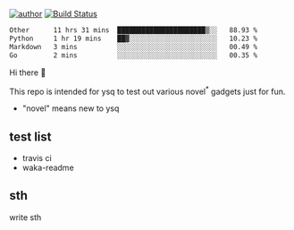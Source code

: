 [![author](https://img.shields.io/badge/author-ysq-green)](https://github.com/Yang-Shiqin)
[![Build Status](https://app.travis-ci.com/Yang-Shiqin/testall.svg?branch=main)](https://app.travis-ci.com/Yang-Shiqin/testall)

<!--START_SECTION:waka-->

```txt
Other      11 hrs 31 mins  ██████████████████████▒░░   88.93 %
Python     1 hr 19 mins    ██▓░░░░░░░░░░░░░░░░░░░░░░   10.23 %
Markdown   3 mins          ░░░░░░░░░░░░░░░░░░░░░░░░░   00.49 %
Go         2 mins          ░░░░░░░░░░░░░░░░░░░░░░░░░   00.35 %
```

<!--END_SECTION:waka-->

Hi there 👋

This repo is intended for ysq to test out various novel<sup>*</sup> gadgets just for fun.

- "novel" means new to ysq

## test list
- travis ci
- waka-readme


## sth
write sth

